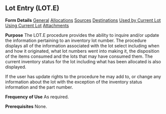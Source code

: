 ## Lot Entry (LOT.E)
<PageHeader />

**Form Details**
[General](../LOT-E-1/README.md)
[Allocations](../LOT-E-2/README.md)
[Sources](../LOT-E-3/README.md)
[Destinations](../LOT-E-4/README.md)
[Used by Current Lot](../LOT-E-5/README.md)
[Using Current Lot](../LOT-E-6/README.md)
[Attachments](../LOT-E-7/README.md)

**Purpose**
The LOT.E procedure provides the ability to inquire and/or update the
information pertaining to an inventory lot number. The procedure displays all
of the information associated with the lot select including when and how it
originated, what lot numbers went into making it, the disposition of the items
consumed and the lots that may have consumed them. The current inventory
status for the lot including what has been allocated is also displayed.

If the user has update rights to the procedure he may add to, or change any
information about the lot with the exception of the inventory status
information and the part number.

**Frequency of Use**
As required.

**Prerequisites**
None.

<badge text= "Version 8.10.57 " vertical="middle" />

<PageFooter />
